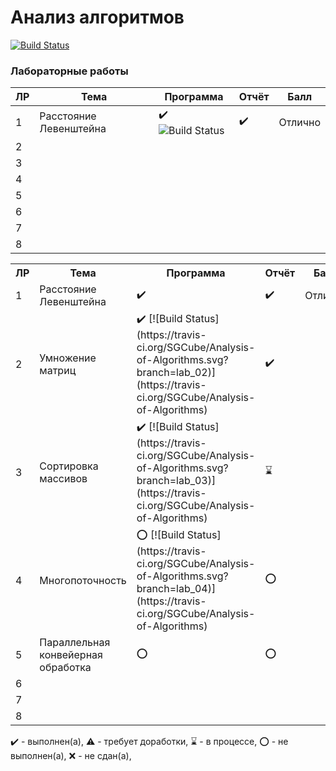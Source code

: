 # Анализ алгоритмов


   
[![Build Status](https://travis-ci.org/SGCube/Analysis-of-Algorithms.svg?branch=lab_01)](https://travis-ci.org/SGCube/Analysis-of-Algorithms)<Paste>

### Лабораторные работы

|ЛР|Тема|Программа|Отчёт|Балл|
|--|----|---------|-----|----|
|1|Расстояние Левенштейна|✔️![Build Status](https://travis-ci.org/SGCube/Analysis-of-Algorithms.svg?branch=master)|✔️|Отлично|
|2|||||
|3|||||
|4|||||
|5|||||
|6|||||
|7|||||
|8|||||

<table>
   <tr>
    <th>ЛР</th>
    <th>Тема</th>
    <th>Программа</th>
    <th>Отчёт</th>
    <th>Балл</th>
   </tr>
   <tr>
    <td>1</td>
    <td>Расстояние Левенштейна</th>
    <td>✔️ </th>
    <td>✔️</th>
    <td>Отлично</th>
   </tr>
   <tr>
    <td>2</td>
    <td>Умножение матриц</th>
    <td>✔️ [![Build Status](https://travis-ci.org/SGCube/Analysis-of-Algorithms.svg?branch=lab_02)](https://travis-ci.org/SGCube/Analysis-of-Algorithms)<Paste></th>
    <td>✔️</th>
    <td></th>
   </tr>
   <tr>
    <td>3</td>
    <td>Сортировка массивов</th>
    <td>✔️ [![Build Status](https://travis-ci.org/SGCube/Analysis-of-Algorithms.svg?branch=lab_03)](https://travis-ci.org/SGCube/Analysis-of-Algorithms)<Paste></th>
    <td>⌛️</th>
    <td></th>
   </tr>
   <tr>
    <td>4</td>
    <td>Многопоточность</th>
    <td>⭕️ [![Build Status](https://travis-ci.org/SGCube/Analysis-of-Algorithms.svg?branch=lab_04)](https://travis-ci.org/SGCube/Analysis-of-Algorithms)<Paste></th>
    <td>⭕️</th>
    <td></th>
   </tr>
   <tr>
    <td>5</td>
    <td>Параллельная конвейерная обработка</th>
    <td>⭕️</th>
    <td>⭕️</th>
    <td></th>
   </tr>
   <tr>
    <td>6</td>
    <td></th>
    <td></th>
    <td></th>
    <td></th>
   </tr>
   <tr>
    <td>7</td>
    <td></th>
    <td></th>
    <td></th>
    <td></th>
   </tr>
   <tr>
    <td>8</td>
    <td></th>
    <td></th>
    <td></th>
    <td></th>
   </tr>
</table>

✔️ - выполнен(а), ⚠️ - требует доработки, ⌛️ - в процессе, ⭕️ - не выполнен(а), ❌ - не сдан(а),  


